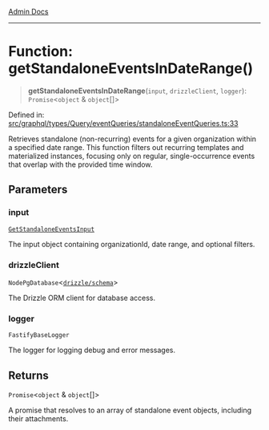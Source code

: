 [Admin Docs](/)

***

# Function: getStandaloneEventsInDateRange()

> **getStandaloneEventsInDateRange**(`input`, `drizzleClient`, `logger`): `Promise`\<`object` & `object`[]\>

Defined in: [src/graphql/types/Query/eventQueries/standaloneEventQueries.ts:33](https://github.com/gautam-divyanshu/talawa-api/blob/1d38acecd3e456f869683fb8dca035a5e42010d5/src/graphql/types/Query/eventQueries/standaloneEventQueries.ts#L33)

Retrieves standalone (non-recurring) events for a given organization within a specified date range.
This function filters out recurring templates and materialized instances, focusing only on regular,
single-occurrence events that overlap with the provided time window.

## Parameters

### input

[`GetStandaloneEventsInput`](../interfaces/GetStandaloneEventsInput.md)

The input object containing organizationId, date range, and optional filters.

### drizzleClient

`NodePgDatabase`\<[`drizzle/schema`](../../../../../../drizzle/schema/README.md)\>

The Drizzle ORM client for database access.

### logger

`FastifyBaseLogger`

The logger for logging debug and error messages.

## Returns

`Promise`\<`object` & `object`[]\>

A promise that resolves to an array of standalone event objects, including their attachments.
